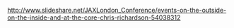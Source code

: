 http://www.slideshare.net/JAXLondon_Conference/events-on-the-outside-on-the-inside-and-at-the-core-chris-richardson-54038312
